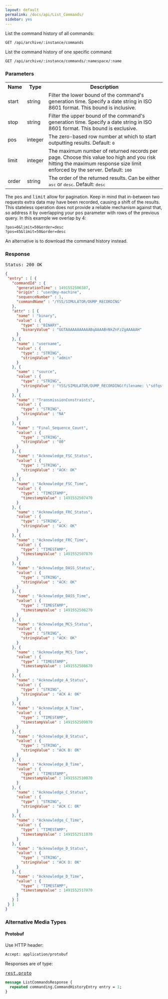 ```yaml
---
layout: default
permalink: /docs/api/List_Commands/
sidebar: yes
---
```


List the command history of all commands:

    GET /api/archive/:instance/commands

List the command history of one specific command:

    GET /api/archive/:instance/commands/:namespace/:name

### Parameters

<table class="inline">
    <tr>
        <th>Name</th>
        <th>Type</th>
        <th>Description</th>
    </tr>
    <tr>
        <td class="code">start</td>
        <td class="code">string</td>
        <td>Filter the lower bound of the command's generation time. Specify a date string in ISO 8601 format. This bound is inclusive.</td>
    </tr>
    <tr>
        <td class="code">stop</td>
        <td class="code">string</td>
        <td>Filter the upper bound of the command's generation time. Specify a date string in ISO 8601 format. This bound is exclusive.</td>
    </tr>
    <tr>
        <td class="code">pos</td>
        <td class="code">integer</td>
        <td>The zero-based row number at which to start outputting results. Default: <tt>0</tt></td>
    </tr>
    <tr>
        <td class="code">limit</td>
        <td class="code">integer</td>
        <td>The maximum number of returned records per page. Choose this value too high and you risk hitting the maximum response size limit enforced by the server. Default: <tt>100</tt></td>
    </tr>
    <tr>
        <td class="code">order</td>
        <td class="code">string</td>
        <td>The order of the returned results. Can be either <tt>asc</tt> or <tt>desc</tt>. Default: <tt>desc</tt></td>
    </tr>
</table>

The <tt>pos</tt> and <tt>limit</tt> allow for pagination. Keep in mind that in-between two requests extra data may have been recorded, causing a shift of the results. This stateless operation does not provide a reliable mechanism against that, so address it by overlapping your <tt>pos</tt> parameter with rows of the previous query. In this example we overlap by 4:

    ?pos=0&limit=50&order=desc
    ?pos=45&limit=50&order=desc
    
An alternative is to download the command history instead.

### Response

<pre class="header">
Status: 200 OK
</pre>

```json
{
 "entry" : [ {
   "commandId" : {
     "generationTime" : 1491552506387,
     "origin" : "user@my-machine",
     "sequenceNumber" : 1,
     "commandName" : "/YSS/SIMULATOR/DUMP_RECORDING"
   },
   "attr" : [ {
     "name" : "binary",
     "value" : {
       "type" : "BINARY",
       "binaryValue" : "GGTAAAAAAAAAAABqAAAABnNkZnFzZgAAAAAH"
     }
   }, {
     "name" : "username",
     "value" : {
       "type" : "STRING",
       "stringValue" : "admin"
     }
   }, {
     "name" : "source",
     "value" : {
       "type" : "STRING",
       "stringValue" : "YSS/SIMULATOR/DUMP_RECORDING(filename: \"sdfqsf\", speed: 7)"
     }
   }, {
     "name" : "TransmissionConstraints",
     "value" : {
       "type" : "STRING",
       "stringValue" : "NA"
     }
   }, {
     "name" : "Final_Sequence_Count",
     "value" : {
       "type" : "STRING",
       "stringValue" : "80"
     }
   }, {
     "name" : "Acknowledge_FSC_Status",
     "value" : {
       "type" : "STRING",
       "stringValue" : "ACK: OK"
     }
   }, {
     "name" : "Acknowledge_FSC_Time",
     "value" : {
       "type" : "TIMESTAMP",
       "timestampValue" : 1491552507470
     }
   }, {
     "name" : "Acknowledge_FRC_Status",
     "value" : {
       "type" : "STRING",
       "stringValue" : "ACK: OK"
     }
   }, {
     "name" : "Acknowledge_FRC_Time",
     "value" : {
       "type" : "TIMESTAMP",
       "timestampValue" : 1491552507870
     }
   }, {
     "name" : "Acknowledge_DASS_Status",
     "value" : {
       "type" : "STRING",
       "stringValue" : "ACK: OK"
     }
   }, {
     "name" : "Acknowledge_DASS_Time",
     "value" : {
       "type" : "TIMESTAMP",
       "timestampValue" : 1491552508270
     }
   }, {
     "name" : "Acknowledge_MCS_Status",
     "value" : {
       "type" : "STRING",
       "stringValue" : "ACK: OK"
     }
   }, {
     "name" : "Acknowledge_MCS_Time",
     "value" : {
       "type" : "TIMESTAMP",
       "timestampValue" : 1491552508670
     }
   }, {
     "name" : "Acknowledge_A_Status",
     "value" : {
       "type" : "STRING",
       "stringValue" : "ACK A: OK"
     }
   }, {
     "name" : "Acknowledge_A_Time",
     "value" : {
       "type" : "TIMESTAMP",
       "timestampValue" : 1491552509070
     }
   }, {
     "name" : "Acknowledge_B_Status",
     "value" : {
       "type" : "STRING",
       "stringValue" : "ACK B: OK"
     }
   }, {
     "name" : "Acknowledge_B_Time",
     "value" : {
       "type" : "TIMESTAMP",
       "timestampValue" : 1491552510070
     }
   }, {
     "name" : "Acknowledge_C_Status",
     "value" : {
       "type" : "STRING",
       "stringValue" : "ACK C: OK"
     }
   }, {
     "name" : "Acknowledge_C_Time",
     "value" : {
       "type" : "TIMESTAMP",
       "timestampValue" : 1491552511070
     }
   }, {
     "name" : "Acknowledge_D_Status",
     "value" : {
       "type" : "STRING",
       "stringValue" : "ACK D: OK"
     }
   }, {
     "name" : "Acknowledge_D_Time",
     "value" : {
       "type" : "TIMESTAMP",
       "timestampValue" : 1491552517070
     }
   } ]
 } ]
}
```

### Alternative Media Types

#### Protobuf

Use HTTP header:

    Accept: application/protobuf

Responses are of type:

<pre class="r header"><a href="/docs/api/rest.proto/">rest.proto</a></pre>
```proto
message ListCommandsResponse {
  repeated commanding.CommandHistoryEntry entry = 1;
}
```
